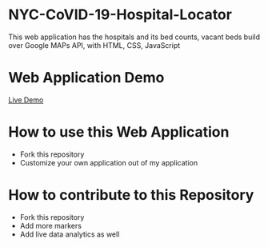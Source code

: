 # NYC-CoVID-19-Hospital-Locator
This web application has the hospitals and its bed counts, vacant beds build over Google MAPs API, with HTML, CSS, JavaScript

# Web Application Demo
[Live Demo]("https://sailikhithk.com/NYC-CoVID-19-Hospital-Locator/" )



# How to use this Web Application 
* Fork this repository
* Customize your own application out of my application

# How to contribute to this Repository
* Fork this repository
* Add more markers
* Add live data analytics as well
